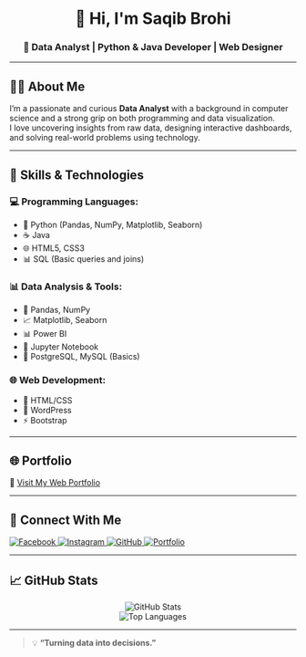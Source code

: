 <h1 align="center">👋 Hi, I'm Saqib Brohi</h1>
<h3 align="center">🚀 Data Analyst | Python & Java Developer | Web Designer</h3>

---

## 👨‍💻 About Me

I’m a passionate and curious **Data Analyst** with a background in computer science and a strong grip on both programming and data visualization.  
I love uncovering insights from raw data, designing interactive dashboards, and solving real-world problems using technology.

---

## 🧠 Skills & Technologies

### 💻 Programming Languages:
- 🐍 Python (Pandas, NumPy, Matplotlib, Seaborn)
- ☕ Java
- 🌐 HTML5, CSS3
- 📊 SQL (Basic queries and joins)

### 📊 Data Analysis & Tools:
- 🐼 Pandas, NumPy
- 📈 Matplotlib, Seaborn
- 📊 Power BI
- 📝 Jupyter Notebook
- 🐘 PostgreSQL, MySQL (Basics)

### 🌐 Web Development:
- 🎨 HTML/CSS
- 💠 WordPress
- ⚡ Bootstrap

---

## 🌐 Portfolio

🔗 [Visit My Web Portfolio](https://brohisaqib.github.io/Portfolio-/)

---

## 🔗 Connect With Me

<p align="left">
  <a href="https://www.facebook.com/share/15fkaxCAfu/" target="_blank">
    <img src="https://img.shields.io/badge/Facebook-1877F2?style=for-the-badge&logo=facebook&logoColor=white" alt="Facebook">
  </a>
  <a href="https://www.instagram.com/brohiisaqib?igsh=MXMyZXpjdGw4dm9ubA==" target="_blank">
    <img src="https://img.shields.io/badge/Instagram-E4405F?style=for-the-badge&logo=instagram&logoColor=white" alt="Instagram">
  </a>
  <a href="https://github.com/brohisaqib" target="_blank">
    <img src="https://img.shields.io/badge/GitHub-000?style=for-the-badge&logo=github&logoColor=white" alt="GitHub">
  </a>
  <a href="https://brohisaqib.github.io/Portfolio-/" target="_blank">
    <img src="https://img.shields.io/badge/Portfolio-FF5722?style=for-the-badge&logo=google-chrome&logoColor=white" alt="Portfolio">
  </a>
</p>

---

## 📈 GitHub Stats

<p align="center">
  <img src="https://github-readme-stats.vercel.app/api?username=brohisaqib&show_icons=true&theme=radical" alt="GitHub Stats">
  <br>
  <img src="https://github-readme-stats.vercel.app/api/top-langs/?username=brohisaqib&layout=compact&theme=radical" alt="Top Languages">
</p>

---

> 💡 **“Turning data into decisions.”**
